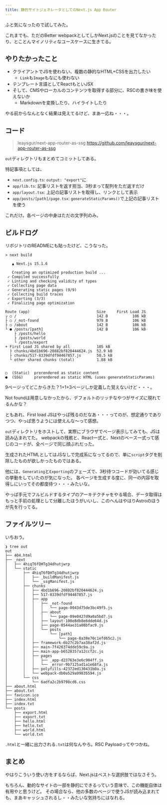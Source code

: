 ```yaml
---
title: 静的サイトジェネレータとしてのNext.js App Router
---
```


ふと気になったので試してみた。

これまでも、ただのBetter webpackとしてしかNext.jsのことを見てなかったり、とことんマイノリティなユースケースに生きてる。

## やりたかったこと

- クライアントでJSを使わない、複数の静的なHTML+CSSを出力したい
  - `Link`も`Image`もなにも使わない
- テンプレート言語としてReactもといJSX
- そして、CMSやローカルのコンテンツを取得する部分に、RSCの書き味を使えないか
  - Markdownを変換したり、ハイライトしたり

やる前からなんとなく結果は見えてるけど、まあ一応ね・・・。

## コード

> leaysgur/next-app-router-as-ssg
> https://github.com/leaysgur/next-app-router-as-ssg

`out`ディレクトリもまとめてコミットしてある。

特記事項としては、

- `next.config.ts`: `output: "export"`に
- `app/lib.ts`: 記事リストを返す担当、3秒まって配列をただ返すだけ
- `app/layout.tsx`: 上記の記事リストを取得し、リンクとして表示
- `app/posts/[path]/page.tsx`: `generateStaticParams()`で上記の記事リストを使う

これだけ。各ページの中身はただの文字列のみ。

## ビルドログ

リポジトリのREADMEにも貼ったけど、こうなった。

```
> next build

   ▲ Next.js 15.1.6

   Creating an optimized production build ...
 ✓ Compiled successfully
 ✓ Linting and checking validity of types
 ✓ Collecting page data
 ✓ Generating static pages (9/9)
 ✓ Collecting build traces
 ✓ Exporting (3/3)
 ✓ Finalizing page optimization

Route (app)                              Size     First Load JS
┌ ○ /                                    142 B           106 kB
├ ○ /_not-found                          979 B           106 kB
├ ○ /about                               142 B           106 kB
└ ● /posts/[path]                        142 B           106 kB
    ├ /posts/hello
    ├ /posts/world
    └ /posts/export
+ First Load JS shared by all            105 kB
  ├ chunks/4bd1b696-20882bf820444624.js  52.9 kB
  ├ chunks/517-8339dfdf94467857.js       50.5 kB
  └ other shared chunks (total)          1.88 kB


○  (Static)  prerendered as static content
●  (SSG)     prerendered as static HTML (uses generateStaticParams)
```

9ページってどこからきた？1+1+3ページしか定義した覚えないけど・・・。

Not foundは用意しなかったから、デフォルトのリッチなやつがサイズに現れてるんかな？

ともあれ、First load JSはやっぱ残るのだなあ・・・ってのが、想定通りでありつつ、やっぱ思うようには使えんな〜って感想。

`out`ディレクトリをホストして、実際にブラウザでページ表示してみても、JSは読み込まれてた。
webpackの残骸と、React一式と、Nextのベース一式って感じのコードが、全ページで同じ顔ぶれだった。

生成されたHTMLとしてはJSなしで完成系になってるので、単に`script`タグを削除したものが欲しかったものではある。

他には、`Generating`と`Exporting`のフェーズで、3秒待つコードが効いてる感じの挙動をしていたのが気になった。
各ページを生成する度に、同一の内容を取得しにいってその都度待つ・・・みたいな。

やっぱ手元でフルビルドするタイプのアーキテクチャをやる場合、データ取得はもっと手前の処理として分離したほうがいいし、このへんはやはりAstroのほうが先を行ってる。

## ファイルツリー

いちおう。

```
❯ tree out
out
├── 404.html
├── _next
│   ├── 4hiqT6fDHTg34dhutjwrp
│   └── static
│       ├── 4hiqT6fDHTg34dhutjwrp
│       │   ├── _buildManifest.js
│       │   └── _ssgManifest.js
│       ├── chunks
│       │   ├── 4bd1b696-20882bf820444624.js
│       │   ├── 517-8339dfdf94467857.js
│       │   ├── app
│       │   │   ├── _not-found
│       │   │   │   └── page-0043d75de3bc49f5.js
│       │   │   ├── about
│       │   │   │   └── page-09e0427d9a0a5bd7.js
│       │   │   ├── layout-100e8db8e6dde64d.js
│       │   │   ├── page-8544ae31a08bfac9.js
│       │   │   └── posts
│       │   │       └── [path]
│       │   │           └── page-8a38e76c1efd65c2.js
│       │   ├── framework-6b27c2b7aa38af2d.js
│       │   ├── main-7f426374dde59c9a.js
│       │   ├── main-app-b6528357a12ccf2c.js
│       │   ├── pages
│       │   │   ├── _app-d23763e3e6c904ff.js
│       │   │   └── _error-9b7125ad1a1e68fa.js
│       │   ├── polyfills-42372ed130431b0a.js
│       │   └── webpack-db0a529a99835594.js
│       └── css
│           └── 6adfa2c2b9798cd6.css
├── about.html
├── about.txt
├── favicon.ico
├── index.html
├── index.txt
└── posts
    ├── export.html
    ├── export.txt
    ├── hello.html
    ├── hello.txt
    ├── world.html
    └── world.txt
```

`.html`と一緒に出力される`.txt`は何なんやろ。RSC Payloadってやつかね。

## まとめ

やはりこういう使い方をするならば、Next.jsはベストな選択肢ではなさそう。

もちろん、動的なサイトの一部を静的にできるっていう意味で、この機能自体は有用やと思うけど。
その場合なら、他の多数のページで使うJSが読み込まれても、まあキャッシュされるし・・みたいな気持ちにはなれる。

